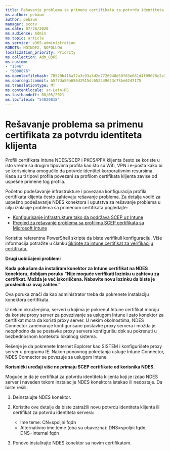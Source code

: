 ```yaml
---
title: Rešavanje problema sa primenu certifikata za potvrdu identiteta klijenta
ms.author: pebaum
author: pebaum
manager: scotv
ms.date: 07/28/2020
ms.audience: Admin
ms.topic: article
ms.service: o365-administration
ROBOTS: NOINDEX, NOFOLLOW
localization_priority: Priority
ms.collection: Adm_O365
ms.custom:
- "1546"
- "9000076"
ms.openlocfilehash: 78520b416a72a3c93a3d2e7726948d59f83e681d4f09078c2a3cefac7bf1db3d
ms.sourcegitcommit: b5f7da89a650d2915dc652449623c78be6247175
ms.translationtype: MT
ms.contentlocale: sr-Latn-RS
ms.lasthandoff: 08/05/2021
ms.locfileid: "54020818"
---
```

# <a name="troubleshooting-client-authentication-certificate-deployment"></a>Rešavanje problema sa primenu certifikata za potvrdu identiteta klijenta

Profili certifikata Intune NDES/SCEP i PKCS/PFX klijenta često se koriste u isto vreme sa drugim tipovima profila kao što su Wifi, VPN i e-pošta kako bi se korisnicima omogućilo da potvrde identitet korporativnim resursima. Kada su ti tipovi profila povezani sa profilom certifikata klijenta zavise od uspešne primene tog profila.

Početno podešavanje infrastrukture i povezana konfiguracija profila certifikata klijenta često zahtevaju rešavanje problema. Za detalja vodič za uspešno podešavanje NDES konektora i uputstva za rešavanje problema u cilju izolacije problema sa primenom certifikata pogledajte: 

- [Konfigurisanje infrastrukture tako da podržava SCEP uz Intune](https://support.microsoft.com/help/4459540/troubleshoot-ndes-configuration-for-use-with-intune)
- [Pregled za rešavanje problema sa profilima SCEP certifikata sa Microsoft Intune](https://support.microsoft.com/help/4457481/troubleshooting-scep-certificate-profile-deployment-in-intune)

Koristite referentne PowerShell skripte da biste verifikuli konfiguraciju. Više informacija potražite u članku [Skripte za intune certifikat za verifikaciju certifikata.](https://github.com/microsoftgraph/powershell-intune-samples/tree/master/CertificationAuthority)

  
**Drugi uobičajeni problemi**

**Kada pokušam da instaliram konektor za Intune certifikat na NDES konektoru, dobijam poruku "Nije moguće verifikati lozinku u zahtevu za certifikat. Možda je već iskorišćena. Nabavite novu lozinku da biste je prosledili uz ovaj zahtev."**  

Ova poruka znači da kao administrator treba da pokrenete instalaciju konektora certifikata.

U nekim okruženjima, serveri u kojima je pokrenut Intune certifikat moraju da koriste proxy server za povezivanje sa uslugom Intune i zato konektor za certifikat mora da koristi proxy server. U nekim okolnostima, NDES Connector zanemaruje konfigurisane postavke proxy servera i možda je neophodno da se postavke proxy servera konfigurišu dok su pokrenuti u bezbednosnom kontekstu lokalnog sistema. 
 
Rešenje je da pokrenete Internet Explorer kao SISTEM i konfigurišete proxy server u programu IE. Nakon ponovnog pokretanja usluge Intune Connector, NDES Connector se povezuje sa uslugom Intune.

**Korisnički uređaji više ne primaju SCEP certifikate od korisnika NDES.**

Moguće je da je certifikat za potvrdu identiteta klijenta koji je izdao NDES server i naveden tokom instalacije NDES konektora istekao ili nedostaje. Da biste rešili: 
 
1. Deinstalujte NDES konektor.  
2. Koristite ove detalje da biste zatražili novu potvrdu identiteta klijenta ili certifikat za potvrdu identiteta servera: 
 
    - Ime teme: CN=spoljni fqdn  
    - Alternativno ime teme (oba su obavezna): DNS=spoljni fqdn, DNS=internal fqdn 
 
3. Ponovo instalirajte NDES konektor sa novim certifikatom.